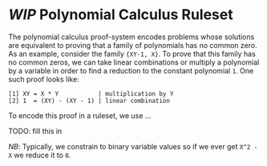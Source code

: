 # *WIP* Polynomial Calculus Ruleset

The polynomial calculus proof-system encodes problems whose solutions are equivalent to proving that a family of polynomials has no common zero. As an example, consider the family `{XY-1, X}`. To prove that this family has no common zeros, we can take linear combinations or multiply a polynomial by a variable in order to find a reduction to the constant polynomial `1`. One such proof looks like:

```
[1] XY = X * Y           | multiplication by Y
[2] 1  = (XY) - (XY - 1) | linear combination
```

To encode this proof in a ruleset, we use ...

TODO: fill this in

*NB*: Typically, we constrain to binary variable values so if we ever get `X^2 - X` we reduce it to `0`.

